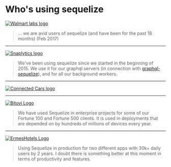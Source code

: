 # Who's using sequelize

[![Walmart labs logo](/manual/asset/walmart-labs-logo.png)](http://www.walmartlabs.com/)

> ... we are avid users of sequelize (and have been for the past 18 months) (Feb 2017)

<hr />

[![Snaplytics logo](/manual/asset/logo-snaplytics-green.png)](https://snaplytics.io)

> We've been using sequelize since we started in the beginning of 2015. We use it for our graphql servers (in connection with [graphql-sequelize](http://github.com/mickhansen/graphql-sequelize)), and for all our background workers.

<hr />

[![Connected Cars logo](/manual/asset/connected-cars.png)](https://connectedcars.io/)

<hr />

[![Bitovi Logo](/manual/asset/bitovi-logo.png)](https://bitovi.com)

> We have used Sequelize in enterprise projects for some of our Fortune 100 and Fortune 500 clients.  It is used in deployments that are depended on by hundreds of millions of devices every year.

<hr />

[![ErmesHotels Logo](/manual/asset/ermeshotels-logo.png)](https://www.ermeshotels.com)

> Using Sequelize in production for two different apps with 30k+ daily users by 2 years. I doubt there is something better at this moment in terms of productivity and features.
